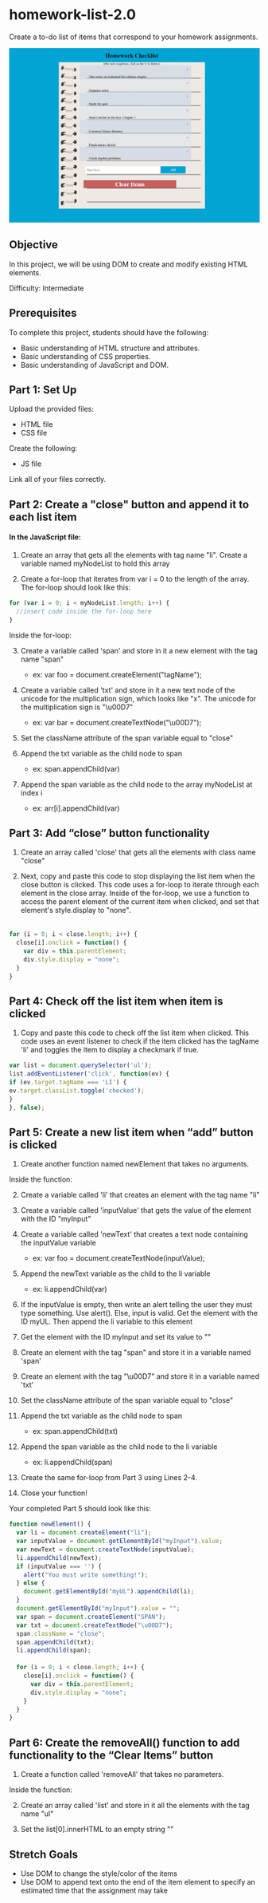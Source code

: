 # homework-list-2.0

Create a to-do list of items that correspond to your homework assignments.

![HomeworkChecklist](homeworkchecklist.png)

## Objective

In this project, we will be using DOM to create and modify existing HTML elements.

Difficulty: Intermediate

## Prerequisites

To complete this project, students should have the following:

* Basic understanding of HTML structure and attributes.
* Basic understanding of CSS properties.
* Basic understanding of JavaScript and DOM.

## Part 1: Set Up

Upload the provided files:
* HTML file
* CSS file

Create the following:
* JS file

Link all of your files correctly.

## Part 2: Create a "close" button and append it to each list item

#### In the JavaScript file:
1. Create an array that gets all the elements with tag name "li". Create a variable named myNodeList to hold this array

2. Create a for-loop that iterates from var i = 0 to the length of the array. The for-loop should look like this:

```javascript
for (var i = 0; i < myNodeList.length; i++) {
  //insert code inside the for-loop here
}
```

Inside the for-loop:

3. Create a variable called 'span' and store in it a new element with the tag name "span"
   * ex: var foo = document.createElement("tagName");
 
4. Create a variable called 'txt' and store in it a new text node of the unicode for the multiplication sign, which looks like "x". The unicode for the multiplication sign is "\u00D7"
   * ex: var bar = document.createTextNode("\u00D7");

5. Set the className attribute of the span variable equal to "close"

6. Append the txt variable as the child node to span
    *	 ex: span.appendChild(var)
    
7. Append the span variable as the child node to the array myNodeList at index i
    *  ex: arr[i].appendChild(var)

## Part 3: Add “close” button functionality

1. Create an array called 'close' that gets all the elements with class name "close"
   
2. Next, copy and paste this code to stop displaying the list item when the close button is clicked. This code uses a for-loop to iterate through each element in the close array. Inside of the for-loop, we use a function to access the parent element of the current item when clicked, and set that element's style.display to "none". 

```JavaScript

for (i = 0; i < close.length; i++) {
  close[i].onclick = function() {
    var div = this.parentElement;
    div.style.display = "none";
  }
}
```

## Part 4: Check off the list item when item is clicked

1. Copy and paste this code to check off the list item when clicked. This code uses an event listener to check if the item clicked has the tagName 'li' and toggles the item to display a checkmark if true. 
```javascript
var list = document.querySelector('ul');
list.addEventListener('click', function(ev) {
if (ev.target.tagName === 'LI') {
ev.target.classList.toggle('checked');
}
}, false);
```

## Part 5: Create a new list item when “add” button is clicked

1. Create another function named newElement that takes no arguments.

Inside the function:

2. Create a variable called 'li' that creates an element with the tag name "li"

3. Create a variable called 'inputValue' that gets the value of the element with the ID "myInput"

4. Create a variable called 'newText' that creates a text node containing the inputValue variable
   * ex: var foo = document.createTextNode(inputValue);

5. Append the newText variable as the child to the li variable
   * ex: li.appendChild(var)
 
6. If the inputValue is empty, then write an alert telling the user they must type something. Use alert(). Else, input is valid. Get the element with the ID myUL. Then append the li variable to this element

7. Get the element with the ID myInput and set its value to ""

8. Create an element with the tag "span" and store it in a variable named 'span'

9. Create an element with the tag "\u00D7" and store it in a variable named 'txt'
 
10. Set the className attribute of the span variable equal to "close"

11. Append the txt variable as the child node to span
    * ex: span.appendChild(txt)
  
12. Append the span variable as the child node to the li variable
    * ex: li.appendChild(span)

13. Create the same for-loop from Part 3 using Lines 2-4.

14. Close your function!

Your completed Part 5 should look like this:
```JavaScript
function newElement() {
  var li = document.createElement("li");
  var inputValue = document.getElementById("myInput").value;
  var newText = document.createTextNode(inputValue);
  li.appendChild(newText);
  if (inputValue === '') {
    alert("You must write something!");
  } else {
    document.getElementById("myUL").appendChild(li);
  }
  document.getElementById("myInput").value = "";
  var span = document.createElement("SPAN");
  var txt = document.createTextNode("\u00D7");
  span.className = "close";
  span.appendChild(txt);
  li.appendChild(span);

  for (i = 0; i < close.length; i++) {
    close[i].onclick = function() {
      var div = this.parentElement;
      div.style.display = "none";
    }
  }
}
```

## Part 6: Create the removeAll() function to add functionality to the “Clear Items” button

1. Create a function called 'removeAll' that takes no parameters.

Inside the function:

2. Create an array called 'list' and store in it all the elements with the tag name "ul"

4. Set the list[0].innerHTML to an empty string ""

## Stretch Goals
* Use DOM to change the style/color of the items  
* Use DOM to append text onto the end of the item element to specify an estimated time that the assignment may take
